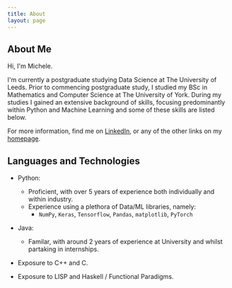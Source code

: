 ```yaml
---
title: About
layout: page
---
```

## About Me

Hi, I'm Michele. 

I'm currently a postgraduate studying Data Science at The University of Leeds. Prior to commencing postgraduate study, I studied my BSc in Mathematics and Computer Science at The University of York. During my studies I gained an extensive background of skills, focusing predominantly within Python and Machine Learning and some of these skills are listed below. 

For more information, find me on [LinkedIn](https://www.linkedin.com/in/pascalemp/), or any of the other links on my [homepage](https://pascalemp.github.io/).   

## Languages and Technologies

- Python:
    
    - Proficient, with over 5 years of experience both individually and within industry.
    - Experience using a plethora of Data/ML libraries, namely: 
        - ```NumPy```, ```Keras```, ```Tensorflow```, ```Pandas```, ```matplotlib```, ```PyTorch```

- Java:
    
    - Familar, with around 2 years of experience at University and whilst partaking in internships.

- Exposure to C++ and C.

- Exposure to LISP and Haskell / Functional Paradigms.


